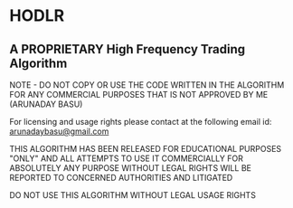 # HODLR 
## A PROPRIETARY High Frequency Trading Algorithm

NOTE - DO NOT COPY OR USE THE CODE WRITTEN IN THE ALGORITHM FOR ANY COMMERCIAL PURPOSES THAT IS NOT APPROVED BY ME (ARUNADAY BASU)

For licensing and usage rights please contact at the following email id:
arunadaybasu@gmail.com

THIS ALGORITHM HAS BEEN RELEASED FOR EDUCATIONAL PURPOSES "ONLY" AND ALL ATTEMPTS TO USE IT COMMERCIALLY FOR ABSOLUTELY ANY PURPOSE WITHOUT LEGAL RIGHTS WILL BE REPORTED TO CONCERNED AUTHORITIES AND LITIGATED

DO NOT USE THIS ALGORITHM WITHOUT LEGAL USAGE RIGHTS